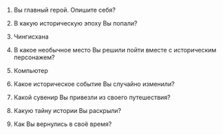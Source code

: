 1. Вы главный герой. Опишите себя?

2. В какую историческую эпоху Вы попали?

3. Чингисхана

4. В какое необычное место Вы решили пойти вместе с историческим персонажем?

5. Компьютер

6. Какое историческое событие Вы случайно изменили?

7. Какой сувенир Вы привезли из своего путешествия?

8. Какую тайну истории Вы раскрыли?

9. Как Вы вернулись в своё время?
